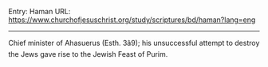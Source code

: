 Entry: Haman
URL: https://www.churchofjesuschrist.org/study/scriptures/bd/haman?lang=eng

---

Chief minister of Ahasuerus (Esth. 3â9); his unsuccessful attempt to destroy the Jews gave rise to the Jewish Feast of Purim.
